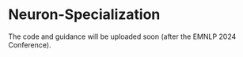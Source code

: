 # Neuron-Specialization


The code and guidance will be uploaded soon (after the EMNLP 2024 Conference).
